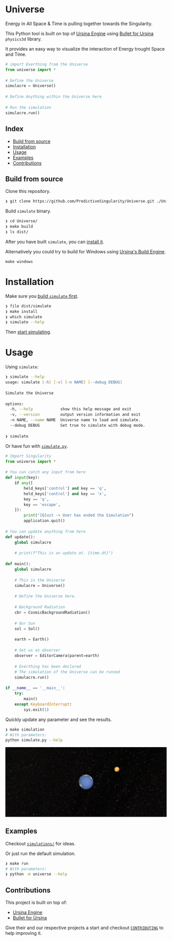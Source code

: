 # Universe
Energy in All Space & Time is pulling together towards the Singularity.

This Python tool is built on top of [Ursina Engine](https://www.ursinaengine.org/) using [Bullet for Ursina](https://github.com/LooksForFuture/Bullet-for-ursina) `physics3d` library. 

It provides an easy way to visualize the interaction of Energy trought Space and Time.

```python
# import Everthing from the Universe
from universe import *

# Define the Universe
simulacre = Universe()

# Define Anything within the Universe here

# Run the simulation
simulacre.run()
```

## Index

-   [Build from source](#build-from-source)
-   [Installation](#installation)
-   [Usage](#usage)
-   [Examples](#examples)
-   [Contributions](#contributions)

## Build from source
Clone this repository.
```zsh
❯ git clone https://github.com/PredictiveSingularity/Universe.git ./Universe
```

Build `simulate` binary.
```zsh
❯ cd Universe/
❯ make build
❯ ls dist/
```
After you have built `simulate`, you can [install it](#installation).

Alternatively you could try to build for Windows using [Ursina's Build Engine](https://www.ursinaengine.org/building.html).

```
make windows
```

# Installation

Make sure you [build `simulate` first](#build-from-source).

```zsh
❯ file dist/simulate
❯ make install
❯ which simulate
❯ simulate --help
```

Then [start simulating](#usage).

# Usage

Using `simulate`:

```zsh 
❯ simulate --help
usage: simulate [-h] [-v] [-n NAME] [--debug DEBUG]

Simulate the Universe

options:
  -h, --help            show this help message and exit
  -v, --version         output version information and exit
  -n NAME, --name NAME  Universe name to load and simulate.
  --debug DEBUG         Set true to simulate with debug mode.

❯ simulate
```

Or have fun with [`simulate.py`](simulate.py).

```python
# Import Singularity
from universe import *

# You can catch any input from here
def input(key):
    if any([
        held_keys['control'] and key == 'q',
        held_keys['control'] and key == 'x',
        key == 'q',
        key == 'escape',
    ]):
        print("[Q]uit -> User has ended the Simulation")
        application.quit()

# You can update anything from here
def update():
    global simulacre

    # print(f"This is an update at. {time.dt}")

def main():
    global simulacre

    # This is the Universe
    simulacre = Universe()

    # Define the Universe here.

    # Background Radiation
    cbr = CosmicBackgroundRadiation()

    # Our Sun
    sol = Sol()

    earth = Earth()

    # Set us as observer
    observer = EditorCamera(parent=earth)

    # Everthing has been declared
    # The simulation of the Universe can be runned
    simulacre.run()

if __name__ == '__main__':
    try:
        main()
    except KeyboardInterrupt:
        sys.exit(1)
```

Quickly update any parameter and see the results.

```zsh
❯ make simulation
# With parameters:
python simulate.py --help
```

![Capture d’écran du 2023-02-22 03-29-09.png](assets/img/Capture%20d%E2%80%99%C3%A9cran%20du%202023-02-22%2003-29-09.png)

## Examples

Checkout [`simulations/`](simulations/) for ideas.

Or just run the default simulation.

```zsh
❯ make run
# With parameters:
❯ python -m universe --help
```

## Contributions

This project is built on top of:

-   [Ursina Engine](https://www.ursinaengine.org/)
-   [Bullet for Ursina](https://github.com/LooksForFuture/Bullet-for-ursina)

Give their and our respective projects a start and checkout [`CONTRIBUTING`](CONTRIBUTING.md) to help improving it.

